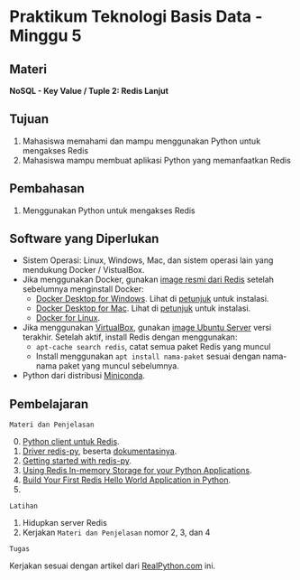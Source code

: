 # Praktikum Teknologi Basis Data - Minggu 5

## Materi

**NoSQL - Key Value / Tuple 2: Redis Lanjut**

## Tujuan

1.  Mahasiswa memahami dan mampu menggunakan Python untuk mengakses Redis
2.  Mahasiswa mampu membuat aplikasi Python yang memanfaatkan Redis

## Pembahasan

1.  Menggunakan Python untuk mengakses Redis

## Software yang Diperlukan

* Sistem Operasi: Linux, Windows, Mac, dan sistem operasi lain yang mendukung Docker / VistualBox.
* Jika menggunakan Docker, gunakan [image resmi dari Redis](https://hub.docker.com/_/redis/?tab=tags) setelah sebelumnya menginstall Docker:
    - [Docker Desktop for Windows](https://hub.docker.com/editions/community/docker-ce-desktop-windows/). Lihat di [petunjuk](https://docs.docker.com/docker-for-windows/install/) untuk instalasi.
    - [Docker Desktop for Mac](https://hub.docker.com/editions/community/docker-ce-desktop-mac/). Lihat di [petunjuk](https://docs.docker.com/docker-for-mac/install/) untuk instalasi.
    - [Docker for Linux](https://download.docker.com/linux/static/).
* Jika menggunakan [VirtualBox](https://www.virtualbox.org/wiki/Downloads), gunakan [image Ubuntu Server](https://www.osboxes.org/ubuntu-server/) versi terakhir. Setelah aktif, install Redis dengan menggunakan:
    - `apt-cache search redis`, catat semua paket Redis yang muncul
    - Install menggunakan `apt install nama-paket` sesuai dengan nama-nama paket yang muncul sebelumnya.
* Python dari distribusi [Miniconda](https://docs.conda.io/en/latest/miniconda.html).

## Pembelajaran

```
Materi dan Penjelasan
```

0.  [Python client untuk Redis](https://redis.io/clients#python).
1.  [Driver redis-py](https://github.com/andymccurdy/redis-py), beserta [dokumentasinya](https://redis-py.readthedocs.io/en/latest/). 
2.  [Getting started with redis-py](https://www.agiliq.com/blog/2015/03/getting-started-with-redis-py/).
3.  [Using Redis In-memory Storage for your Python Applications](https://hackersandslackers.com/redis-py-python/).
4.  [Build Your First Redis Hello World Application in Python](https://opensource.com/article/18/4/how-build-hello-redis-with-python).
5.  

```
Latihan
```

1.  Hidupkan server Redis
2.  Kerjakan `Materi dan Penjelasan` nomor 2, 3, dan 4 

```
Tugas
```

Kerjakan sesuai dengan artikel dari [RealPython.com](https://realpython.com/python-redis/#using-redis-py-redis-in-python) ini.


